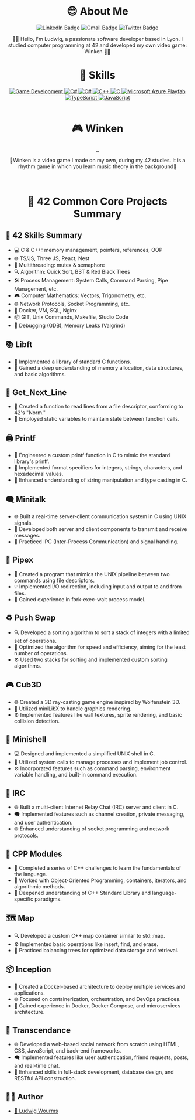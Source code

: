<h1 align="center">😊 About Me</h1>
<div id="badges" align="center">
  <a href="https://www.linkedin.com/in/ludwig-wourms/">
    <img src="https://img.shields.io/badge/LinkedIn-blue?style=for-the-badge&logo=linkedin&logoColor=white" alt="LinkedIn Badge"/>
  </a>
  <a href="mailto:wu.ludwig@gmail.com">
    <img src="https://img.shields.io/badge/Gmail-red?style=for-the-badge&logo=Gmail&logoColor=white" alt="Gmail Badge"/>
  </a>
  <a href="https://twitter.com/WuLudwig">
    <img src="https://img.shields.io/badge/Twitter-blue?style=for-the-badge&logo=twitter&logoColor=white" alt="Twitter Badge"/>
  </a>
  
  🤗🌟 Hello, I'm Ludwig, a passionate software developer based in Lyon. I studied computer programming at 42 and developed my own video game: Winken 🎉💖
</div>

<h1 align="center">🌈 Skills</h1>
<div id="badges" align="center">
<a href="#">
  <img src="https://img.shields.io/badge/Game_Development-007ACC?style=for-the-badge&logo=game&logoColor=white" alt="Game Development"/>
</a>
<a href="#">
  <img src="https://img.shields.io/badge/C_Sharp-239120?style=for-the-badge&logo=c-sharp&logoColor=white" alt="C#"/>
</a>
<a href="#">
  <img src="https://img.shields.io/badge/Unity-black?style=for-the-badge&logo=unity&logoColor=white" alt="C#"/>
</a>
<a href="#">
  <img src="https://img.shields.io/badge/C++-00599C?style=for-the-badge&logo=c%2B%2B&logoColor=white" alt="C++"/>
</a>
<a href="#">
  <img src="https://img.shields.io/badge/C-A8B9CC?style=for-the-badge&logo=c&logoColor=white" alt="C"/>
</a>
<a href="#">
  <img src="https://img.shields.io/badge/Microsoft_Azure_Playfab-0089D6?style=for-the-badge&logo=microsoft-azure&logoColor=white" alt="Microsoft Azure Playfab"/>
</a>
<a href="#">
  <img src="https://img.shields.io/badge/TypeScript-3178C6?style=for-the-badge&logo=typescript&logoColor=white" alt="TypeScript"/>
</a>
<a href="#">
  <img src="https://img.shields.io/badge/JavaScript-F7DF1E?style=for-the-badge&logo=javascript&logoColor=black" alt="JavaScript"/>
</a>
</div>
<br>

<h1 align="center">🎮 Winken</h1>
<div id="badges" align="center">
 <a href="https://www.winkengame.com">
   <img src="https://img.shields.io/badge/Website-blue?style=for-the-badge&logo=download&logoColor=white" alt=""/>
 </a>
 <a href="https://www.youtube.com/watch?v=VixCcJEimos">
   <img src="https://img.shields.io/badge/Watch_Gameplay-red?style=for-the-badge&logo=youtube&logoColor=white" alt=""/>
 </a>
 <a href="https://www.winkengame.com">
   <img src="https://img.shields.io/badge/Download_Beta-green?style=for-the-badge&logo=download&logoColor=white" alt=""/>
 </a>
  
🚀Winken is a video game I made on my own, during my 42 studies. It is a rhythm game in which you learn music theory in the background🚀
</div>
<br>

<h1 align="center">📘 42 Common Core Projects Summary</h1>

## 🌈 42 Skills Summary
- 💻 C & C++: memory management, pointers, references, OOP
- 🌐 TS/JS, Three JS, React, Nest
- 🧵 Multithreading: mutex & semaphore
- 🔍 Algorithm: Quick Sort, BST & Red Black Trees
- 🛠️ Process Management: System Calls, Command Parsing, Pipe Management, etc.
- 🎮 Computer Mathematics: Vectors, Trigonometry, etc.
- 🌐 Network Protocols, Socket Programming, etc.
- 🐳 Docker, VM, SQL, Nginx
- 📦 GIT, Unix Commands, Makefile, Studio Code
- 🐛 Debugging (GDB), Memory Leaks (Valgrind)

## 📚 Libft
- 📘 Implemented a library of standard C functions.
- 🧠 Gained a deep understanding of memory allocation, data structures, and basic algorithms.

## 📖 Get_Next_Line
- 📜 Created a function to read lines from a file descriptor, conforming to 42's "Norm."
- 🔄 Employed static variables to maintain state between function calls.

## 🖨️ Printf
- 🔧 Engineered a custom printf function in C to mimic the standard library's printf.
- 🎨 Implemented format specifiers for integers, strings, characters, and hexadecimal values.
- 🧠 Enhanced understanding of string manipulation and type casting in C.

## 🗨️ Minitalk
- 🌐 Built a real-time server-client communication system in C using UNIX signals.
- 📡 Developed both server and client components to transmit and receive messages.
- 🔄 Practiced IPC (Inter-Process Communication) and signal handling.

## 🚰 Pipex
- 💾 Created a program that mimics the UNIX pipeline between two commands using file descriptors.
- 💡 Implemented I/O redirection, including input and output to and from files.
- 🧠 Gained experience in fork-exec-wait process model.

## ♻️ Push Swap
- 🔍 Developed a sorting algorithm to sort a stack of integers with a limited set of operations.
- 🚀 Optimized the algorithm for speed and efficiency, aiming for the least number of operations.
- ⚙️ Used two stacks for sorting and implemented custom sorting algorithms.

## 🎮 Cub3D
- 🌐 Created a 3D ray-casting game engine inspired by Wolfenstein 3D.
- 🎨 Utilized miniLibX to handle graphics rendering.
- ⚙️ Implemented features like wall textures, sprite rendering, and basic collision detection.

## 🐚 Minishell
- 💻 Designed and implemented a simplified UNIX shell in C.
- 📡 Utilized system calls to manage processes and implement job control.
- ⚙️ Incorporated features such as command parsing, environment variable handling, and built-in command execution.

## 💬 IRC
- 🌐 Built a multi-client Internet Relay Chat (IRC) server and client in C.
- 🗨️ Implemented features such as channel creation, private messaging, and user authentication.
- 🌐 Enhanced understanding of socket programming and network protocols.

## 🧪 CPP Modules
- 📘 Completed a series of C++ challenges to learn the fundamentals of the language.
- 🧠 Worked with Object-Oriented Programming, containers, iterators, and algorithmic methods.
- 🚀 Deepened understanding of C++ Standard Library and language-specific paradigms.

## 🗺️ Map
- 🔍 Developed a custom C++ map container similar to std::map.
- ⚙️ Implemented basic operations like insert, find, and erase.
- 🌲 Practiced balancing trees for optimized data storage and retrieval.

## 📦 Inception
- 🐳 Created a Docker-based architecture to deploy multiple services and applications.
- 🌐 Focused on containerization, orchestration, and DevOps practices.
- 🚀 Gained experience in Docker, Docker Compose, and microservices architecture.

## 💬 Transcendance
- 🌐 Developed a web-based social network from scratch using HTML, CSS, JavaScript, and back-end frameworks.
- 🗨️ Implemented features like user authentication, friend requests, posts, and real-time chat.
- 🚀 Enhanced skills in full-stack development, database design, and RESTful API construction.

## 👨‍💻 Author
- [🌟 Ludwig Wourms](https://github.com/Drwuu)
